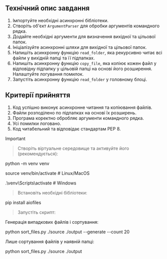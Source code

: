 ## Технічний опис завдання

1. Імпортуйте необхідні асинхронні бібліотеки.
2. Створіть об'єкт `ArgumentParser` для обробки аргументів командного рядка.
3. Додайте необхідні аргументи для визначення вихідної та цільової папок.
4. Ініціалізуйте асинхронні шляхи для вихідної та цільової папок.
5. Напишіть асинхронну функцію `read_folder`, яка рекурсивно читає всі файли у
   вихідній папці та її підпапках.
6. Напишіть асинхронну функцію `copy_file`, яка копіює кожен файл у відповідну
   підпапку у цільовій папці на основі його розширення. Налаштуйте логування
   помилок.
7. Запустіть асинхронну функцію `read_folder` у головному блоці.

## Критерії прийняття

1. Код успішно виконує асинхронне читання та копіювання файлів.
2. Файли розподілено по підпапках на основі їх розширень.
3. Програма коректно обробляє аргументи командного рядка.
4. Усі помилки логовано.
5. Код читабельний та відповідає стандартам PEP 8.

> [!IMPORTANT]

> Створіть віртуальне середовище та активуйте його (рекомендується):

python -m venv venv

source venv/bin/activate # Linux/MacOS

.\venv\Scripts\activate # Windows

> Встановіть необхідні бібліотеки:

pip install aiofiles

> Запустіть скрипт:

Генерація випадкових файлів і сортування:

python sort_files.py ./source ./output --generate --count 20

Лише сортування файлів у наявній папці:

python sort_files.py ./source ./output
